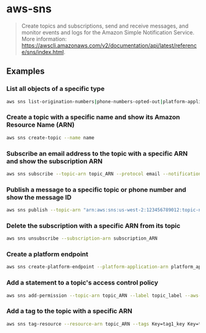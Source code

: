 # aws-sns

> Create topics and subscriptions, send and receive messages, and monitor events and logs for the Amazon Simple Notification Service. More information: <https://awscli.amazonaws.com/v2/documentation/api/latest/reference/sns/index.html>.

## Examples

### List all objects of a specific type

```bash
aws sns list-origination-numbers|phone-numbers-opted-out|platform-applications|sms-sandbox-phone-numbers|subscriptions|topics
```

### Create a topic with a specific name and show its Amazon Resource Name (ARN)

```bash
aws sns create-topic --name name
```

### Subscribe an email address to the topic with a specific ARN and show the subscription ARN

```bash
aws sns subscribe --topic-arn topic_ARN --protocol email --notification-endpoint email
```

### Publish a message to a specific topic or phone number and show the message ID

```bash
aws sns publish --topic-arn "arn:aws:sns:us-west-2:123456789012:topic-name"||--phone-number +1-555-555-0100 --message file://path/to/file
```

### Delete the subscription with a specific ARN from its topic

```bash
aws sns unsubscribe --subscription-arn subscription_ARN
```

### Create a platform endpoint

```bash
aws sns create-platform-endpoint --platform-application-arn platform_application_ARN --token token
```

### Add a statement to a topic's access control policy

```bash
aws sns add-permission --topic-arn topic_ARN --label topic_label --aws-account-id account_id --action-name AddPermission|CreatePlatformApplication|DeleteEndpoint|GetDataProtectionPolicy|GetEndpointAttributes|Subscribe|...
```

### Add a tag to the topic with a specific ARN

```bash
aws sns tag-resource --resource-arn topic_ARN --tags Key=tag1_key Key=tag2_key,Value=tag2_value ...
```
